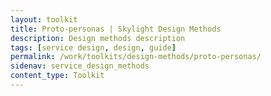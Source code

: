 ```yaml
---
layout: toolkit
title: Proto-personas | Skylight Design Methods
description: Design methods description
tags: [service design, design, guide]
permalink: /work/toolkits/design-methods/proto-personas/
sidenav: service_design_methods
content_type: Toolkit
---
```


